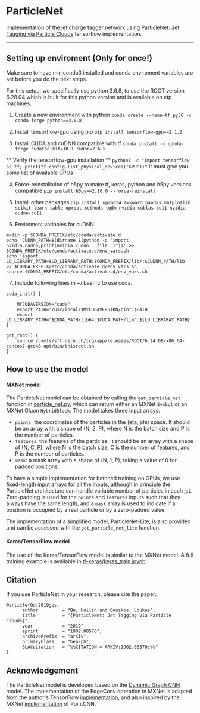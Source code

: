 # ParticleNet

Implementation of the jet charge tagger network using [ParticleNet: Jet Tagging via Particle Clouds](https://arxiv.org/abs/1902.08570) tensorflow implementation.

------
## Setting up enviroment (Only for once!)
Make sure to have miniconda3 installed and conda enviroment variables are set before you do the next steps.

For this setup, we specifically use python 3.6.8, to use the ROOT version 6.28.04 which is built for this python version and is available on etp machines.

1. Create a new environment with python
```conda create --name=tf_py36 -c conda-forge python==3.6.8```

2. Install tensorflow-gpu using pip
```pip install tensorflow-gpu==2.1.0```

3. Install CUDA and cuDNN compatible with tf
```conda install -c conda-forge cudatoolkit=10.1 cudnn=7.6.5```

** Verify the tensorflow-gpu installation **
```python3 -c "import tensorflow as tf; print(tf.config.list_physical_devices('GPU'))"```
It must give you some list of available GPUs

4. Force-reinstallation of h5py to make tf, keras, python and h5py versions compatible
```pip install h5py==2.10.0 --force-reinstall```

5. Install other packages
```pip install uproot4 awkward pandas matplotlib scikit-learn table uproot-methods tqdm nvidia-cublas-cu11 nvidia-cudnn-cu11```

6. Enviroment variables for cuDNN
```
mkdir -p $CONDA_PREFIX/etc/conda/activate.d
echo 'CUDNN_PATH=$(dirname $(python -c "import nvidia.cudnn;print(nvidia.cudnn.__file__)"))' >> $CONDA_PREFIX/etc/conda/activate.d/env_vars.sh
echo 'export LD_LIBRARY_PATH=$LD_LIBRARY_PATH:$CONDA_PREFIX/lib/:$CUDNN_PATH/lib' >> $CONDA_PREFIX/etc/conda/activate.d/env_vars.sh
source $CONDA_PREFIX/etc/conda/activate.d/env_vars.sh
```

7. Include following lines in ~/.bashrc to use cuda.
```
cuda_init() {

    MYCUDAVERSION="cuda"
    export PATH="/usr/local/$MYCUDAVERSION/bin":$PATH
    export LD_LIBRARY_PATH="$CUDA_PATH/lib64:$CUDA_PATH/lib":${LD_LIBRARAY_PATH}
}

get_root() {
    source /cvmfs/sft.cern.ch/lcg/app/releases/ROOT/6.24.08/x86_64-centos7-gcc48-opt/bin/thisroot.sh
}

```
## How to use the model

#### MXNet model

The ParticleNet model can be obtained by calling the `get_particle_net` function in [particle_net.py](mxnet/particle_net.py), which can return either an MXNet `Symbol` or an MXNet Gluon `HybridBlock`. The model takes three input arrays:
 - `points`: the coordinates of the particles in the (eta, phi) space. It should be an array with a shape of (N, 2, P), where N is the batch size and P is the number of particles.
 - `features`: the features of the particles. It should be an array with a shape of (N, C, P), where N is the batch size, C is the number of features, and P is the number of particles.
 - `mask`: a mask array with a shape of (N, 1, P), taking a value of 0 for padded positions.

To have a simple implementation for batched training on GPUs, we use fixed-length input arrays for all the inputs, although in principle the  ParticleNet architecture can handle variable number of particles in each jet. Zero-padding is used for the `points` and `features` inputs such that they always have the same length, and a `mask` array is used to indicate if a position is occupied by a real particle or by a zero-padded value.

The implementation of a simplified model, ParticleNet-Lite, is also provided and can be accessed with the `get_particle_net_lite` function.

#### Keras/TensorFlow model

The use of the Keras/TensorFlow model is similar to the MXNet model. A full training example is available in [tf-keras/keras_train.ipynb](tf-keras/keras_train.ipynb).

## Citation
If you use ParticleNet in your research, please cite the paper:

	@article{Qu:2019gqs,
	      author         = "Qu, Huilin and Gouskos, Loukas",
	      title          = "{ParticleNet: Jet Tagging via Particle Clouds}",
	      year           = "2019",
	      eprint         = "1902.08570",
	      archivePrefix  = "arXiv",
	      primaryClass   = "hep-ph",
	      SLACcitation   = "%%CITATION = ARXIV:1902.08570;%%"
	}

## Acknowledgement
The ParticleNet model is developed based on the [Dynamic Graph CNN](https://arxiv.org/abs/1801.07829) model. The implementation of the EdgeConv operation in MXNet is adapted from the author's TensorFlow [implementation](https://github.com/WangYueFt/dgcnn), and also inspired by the MXNet [implementation](https://github.com/chinakook/PointCNN.MX) of PointCNN.
